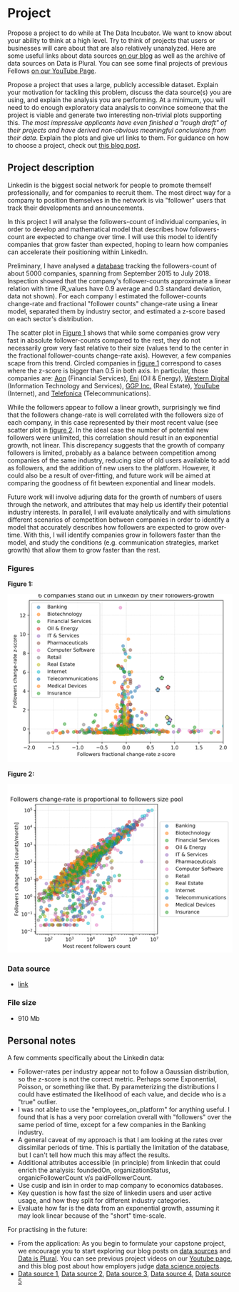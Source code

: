 # Project

Propose a project to do while at The Data Incubator. We want to know
about your ability to think at a high level. Try to think of projects
that users or businesses will care about that are also relatively
unanalyzed. Here are some useful links about data sources [on our
blog](http://blog.thedataincubator.com/tag/data-sources/) as well as the
archive of data sources on Data is Plural. You can see some final
projects of previous Fellows [on our YouTube
Page](https://www.youtube.com/playlist?list=PLOE4k9MRzZanWmZ7MBrJFi7ZekYmVqEIV).

Propose a project that uses a large, publicly accessible
dataset. Explain your motivation for tackling this problem, discuss the
data source(s) you are using, and explain the analysis you are
performing. At a minimum, you will need to do enough exploratory data
analysis to convince someone that the project is viable and generate two
interesting non-trivial plots supporting this. *The most impressive
applicants have even finished a "rough draft" of their projects and have
derived non-obvious meaningful conclusions from their data*. Explain the
plots and give url links to them. For guidance on how to choose a
project, check out [this blog
post](http://blog.thedataincubator.com/2017/01/how-employers-judge-data-science-projects/).

## Project description

Linkedin is the biggest social network for people to promote themself
professionally, and for companies to recruit them. The most direct way
for a company to position themselves in the network is via "follower"
users that track their developments and announcements.

In this project I will analyse the followers-count of individual
companies, in order to develop and mathematical model that describes how
followers-count are expected to change over time. I will use this model
to identify companies that grow faster than expected, hoping to learn
how companies can accelerate their positioning within LinkedIn.

Preliminary, I have analysed a
[database](https://s3-us-west-2.amazonaws.com/documents.thinknum.com/dataset_dump/flikerqvnk/temp_datalab_records_linkedin_company.zip)
tracking the followers-count of about 5000 companies, spanning from
September 2015 to July 2018. Inspection showed that the company's follower-counts approximate a
linear relation with time (R_values have 0.9 average and 0.3 standard
deviation, data not shown). For each company I estimated the
follower-counts change-rate and fractional "follower counts" change-rate
using a linear model, separated them by industry sector, and estimated a
z-score based on each sector's distribution.

The scatter plot in [Figure
1](https://github.com/sebajara/dataincubator_challenge/tree/master/project/FIG1.png)
shows that while some companies grow very fast in absolute
follower-counts compared to the rest, they do not necessarily grow very
fast relative to their size (values tend to the center in the fractional
follower-counts change-rate axis). However, a few companies scape from
this trend. Circled companies in [figure
1](https://github.com/sebajara/dataincubator_challenge/tree/master/project/FIG1.png)
correspond to cases where the z-score is bigger than 0.5 in both
axis. In particular, those companies are:
[Aon](https://www.linkedin.com/company/aon) (Financial Services),
[Eni](https://www.linkedin.com/company/eni) (Oil & Energy), [Western
Digital](https://www.linkedin.com/company/western-digital) (Information
Technology and Services), [GGP
Inc.](https://www.linkedin.com/company/ggp-inc.) (Real Estate),
[YouTube](https://www.linkedin.com/company/youtube) (Internet), and
[Telefonica](https://www.linkedin.com/company/telef%C3%B3nica)
(Telecommunications).

While the followers appear to follow a linear growth, surprisingly we
find that the followers change-rate is well correlated with the
followers size of each company, in this case represented by their most
recent value (see scatter plot in [figure
2](https://github.com/sebajara/dataincubator_challenge/tree/master/project/FIG2.png).
In the ideal case the number of potential new followers were unlimited,
this correlation should result in an exponential growth, not
linear. This discrepancy suggests that the growth of company followers is
limited, probably as a balance between competition among companies of
the same industry, reducing size of old users available to add as
followers, and the addition of new users to the platform. However, it
could also be a result of over-fitting, and future work will be aimed at
comparing the goodness of fit bewteen exponential and linear models.

Future work will involve adjuring data for the growth of numbers of
users through the network, and attributes that may help us identify
their potential industry interests. In parallel, I will evaluate
analytically and with simulations different scenarios of competition
between companies in order to identify a model that accurately describes
how followers are expected to grow over-time. With this, I will identify
companies grow in followers faster than the model, and study the
conditions (e.g. communication strategies, market growth) that allow
them to grow faster than the rest.

### Figures

**Figure 1:**

<p align="center"><img src="FIG1.png" width="600"></p>

**Figure 2:**

<p align="center"><img src="FIG2.png" width="600"></p>

### Data source

* [link](https://s3-us-west-2.amazonaws.com/documents.thinknum.com/dataset_dump/flikerqvnk/temp_datalab_records_linkedin_company.zip)

### File size

* 910 Mb

## Personal notes

A few comments specifically about the Linkedin data:
* Follower-rates per industry appear not to follow a Gaussian
  distribution, so the z-score is not the correct metric. Perhaps some
  Exponential, Poisson, or something like that. By parameterizing the
  distributions I could have estimated the likelihood of each value, and
  decide who is a "true" outlier.
* I was not able to use the "employees_on_platform" for anything
  useful. I found that is has a very poor correlation overall with
  "followers" over the same period of time, except for a few companies
  in the Banking industry.
* A general caveat of my approach is that I am looking at the rates
  over dissimilar periods of time. This is partially the limitation of
  the database, but I can't tell how much this may affect the results.
* Additional attributes accessible (in principle) from linkedin that
  could enrich the analysis: foundedOn, organizationStatus,
  organicFollowerCount v/s paidFollowerCount.
* Use cusip and isin in order to map company to economics databases.
* Key question is how fast the size of linkedin users and user active
  usage, and how they split for different industry categories.
* Evaluate how far is the data from an exponential growth, assuming it
  may look linear because of the "short" time-scale.

For practising in the future:
* From the application: As you begin to formulate your capstone project,
  we encourage you to start exploring our blog posts on [data sources](https://blog.thedataincubator.com/tag/data-sources/) and
  [Data is Plural](https://tinyletter.com/data-is-plural/archive). You can see previous project videos on our [Youtube
  page](https://www.youtube.com/playlist?list=PLOE4k9MRzZanWmZ7MBrJFi7ZekYmVqEIV), and this blog post about how employers judge [data science
  projects](https://blog.thedataincubator.com/2017/01/how-employers-judge-data-science-projects/).
* [Data source 1](https://blog.thedataincubator.com/2014/10/data-sources-for-cool-data-science-projects-part-1/), 
  [Data source 2](https://blog.thedataincubator.com/2014/10/data-sources-for-cool-data-science-projects-part-2/),
  [Data source 3](https://blog.thedataincubator.com/2016/10/data-sources-for-cool-data-science-projects-part-3/),
  [Data source 4](https://blog.thedataincubator.com/2016/10/data-sources-for-cool-data-science-projects-part-4/),
  [Data source 5](https://blog.thedataincubator.com/2016/10/data-sources-for-cool-data-science-projects-part-5/)




